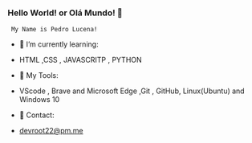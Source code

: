 ### Hello World! or Olá Mundo! 👋
  
     My Name is Pedro Lucena!


- 🌱 I’m currently learning: 
- HTML ,CSS , JAVASCRITP , PYTHON

- 🧰 My Tools: 
- VScode , Brave and Microsoft Edge ,Git , GitHub, Linux(Ubuntu) and Windows 10

- 📧 Contact: 
- devroot22@pm.me 

